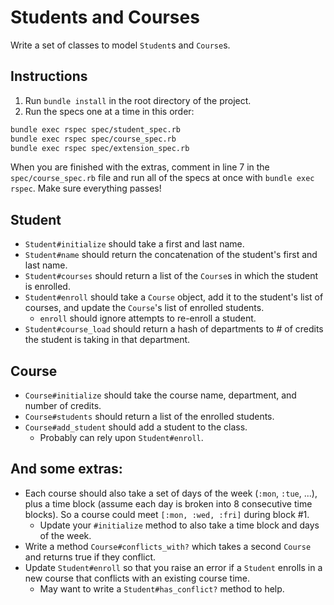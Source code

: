 # Students and Courses

Write a set of classes to model `Student`s and `Course`s.


## Instructions
1. Run `bundle install` in the root directory of the project.
2. Run the specs one at a time in this order:

```bash
bundle exec rspec spec/student_spec.rb
bundle exec rspec spec/course_spec.rb
bundle exec rspec spec/extension_spec.rb
```

When you are finished with the extras, comment in line 7 in the `spec/course_spec.rb` file and run all of the specs at once with `bundle exec rspec`. Make sure everything passes!

## Student
* `Student#initialize` should take a first and last name.
* `Student#name` should return the concatenation of the student's
  first and last name.
* `Student#courses` should return a list of the `Course`s in which
  the student is enrolled.
* `Student#enroll` should take a `Course` object, add it to the
  student's list of courses, and update the `Course`'s list of
  enrolled students.
    * `enroll` should ignore attempts to re-enroll a student.
* `Student#course_load` should return a hash of departments to # of
  credits the student is taking in that department.

## Course
* `Course#initialize` should take the course name, department, and
  number of credits.
* `Course#students` should return a list of the enrolled students.
* `Course#add_student` should add a student to the class.
  * Probably can rely upon `Student#enroll`.

## And some extras:
* Each course should also take a set of days of the week (`:mon`,
  `:tue`, ...), plus a time block (assume each day is broken into 8
  consecutive time blocks). So a course could meet
  `[:mon, :wed, :fri]` during block #1.
    * Update your `#initialize` method to also take a time block and
      days of the week.
* Write a method `Course#conflicts_with?` which takes a second
  `Course` and returns true if they conflict.
* Update `Student#enroll` so that you raise an error if a `Student`
  enrolls in a new course that conflicts with an existing course time.
    * May want to write a `Student#has_conflict?` method to help.
